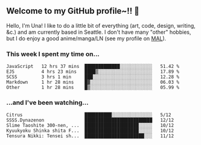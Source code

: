 ## Welcome to my GitHub profile~!! :revolving_hearts:

Hello, I'm Una! I like to do a little bit of everything (art, code, design, writing, &c.) and am currently based in Seattle.
I don't have many "other" hobbies, but I do enjoy a good anime/manga/LN (see my profile on [MAL](https://myanimelist.net/profile/unasareyou)).

### This week I spent my time on...

<!--START_SECTION:waka-->
```text
JavaScript   12 hrs 37 mins  █████████████░░░░░░░░░░░░   51.42 % 
EJS          4 hrs 23 mins   ████▒░░░░░░░░░░░░░░░░░░░░   17.89 % 
SCSS         3 hrs 1 min     ███░░░░░░░░░░░░░░░░░░░░░░   12.28 % 
Markdown     1 hr 28 mins    █▓░░░░░░░░░░░░░░░░░░░░░░░   06.03 % 
Other        1 hr 28 mins    █▒░░░░░░░░░░░░░░░░░░░░░░░   05.99 % 
```
<!--END_SECTION:waka-->

### ...and I've been watching...

<!-- BLOG-POST-LIST:START -->

    Citrus                       ██████████░░░░░░░░░░░░░░░   5/12
    SSSS.Dynazenon               █████████████████████████   12/12
    Slime Taoshite 300-nen, ...  ████████████████████░░░░░   10/12
    Kyuukyoku Shinka shita F...  ████████████████████░░░░░   10/12
    Tensura Nikki: Tensei sh...  ██████████████████████░░░   11/12
<!-- BLOG-POST-LIST:END -->
